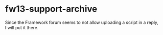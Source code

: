 # fw13-support-archive

Since the Framework forum seems to not allow uploading a script in a reply, I will put it there.
